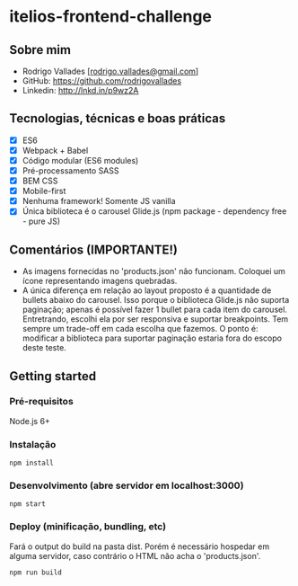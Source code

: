 # itelios-frontend-challenge

## Sobre mim

  - Rodrigo Vallades [rodrigo.vallades@gmail.com]
  - GitHub: https://github.com/rodrigovallades
  - Linkedin: http://lnkd.in/p9wz2A

## Tecnologias, técnicas e boas práticas

- [x] ES6
- [x] Webpack + Babel
- [x] Código modular (ES6 modules)
- [x] Pré-processamento SASS
- [x] BEM CSS
- [x] Mobile-first
- [x] Nenhuma framework! Somente JS vanilla
- [x] Única biblioteca é o carousel Glide.js (npm package - dependency free - pure JS)

## Comentários (IMPORTANTE!)

- As imagens fornecidas no 'products.json' não funcionam. Coloquei um ícone representando imagens quebradas.
- A única diferença em relação ao layout proposto é a quantidade de bullets abaixo do carousel. Isso porque o biblioteca Glide.js não suporta paginação; apenas é possível fazer 1 bullet para cada item do carousel. Entretrando, escolhi ela por ser responsiva e suportar breakpoints. Tem sempre um trade-off em cada escolha que fazemos. O ponto é: modificar a biblioteca para suportar paginação estaria fora do escopo deste teste.

## Getting started

### Pré-requisitos

Node.js 6+

### Instalação
```
npm install
```

### Desenvolvimento (abre servidor em localhost:3000)
```
npm start
```

### Deploy (minificação, bundling, etc)
Fará o output do build na pasta dist. Porém é necessário hospedar em alguma servidor, caso contrário o HTML não acha o 'products.json'.
```
npm run build
```

